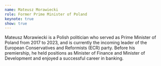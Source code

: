 ```yaml
---
name: Mateusz Morawiecki
role: Former Prime Minister of Poland
keynote: true
show: true
---
```


Mateusz Morawiecki is a Polish politician who served as Prime Minister of Poland from 2017 to 2023, and is currently the incoming leader of the European Conservatives and Reformists (ECR) party. Before his premiership, he held positions as Minister of Finance and Minister of Development and enjoyed a successful career in banking.
